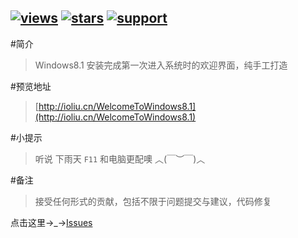 [![views](https://sourcegraph.com/api/repos/github.com/Niineo/WelcomeToWindows8.1/.counters/views.svg)](https://sourcegraph.com/github.com/Niineo/WelcomeToWindows8.1) [![stars]][stars] [![support]][support]
-----------------------------------------
#简介
> Windows8.1 安装完成第一次进入系统时的欢迎界面，纯手工打造

#预览地址
> [http://ioliu.cn/WelcomeToWindows8.1](http://ioliu.cn/WelcomeToWindows8.1) 

#小提示
> 听说 下雨天 `F11` 和电脑更配噢 ︿(￣︶￣)︿ 

#备注
> 接受任何形式的贡献，包括不限于问题提交与建议，代码修复 

点击这里→_→[Issues](https://github.com/ioliu/WelcomeToWindows8.1/issues)



[stars]: https://img.shields.io/github/stars/Niineo/WelcomeToWindows8.1.svg?style=flat
[support]: https://img.shields.io/badge/support-IE8%2B-brightgreen.svg


